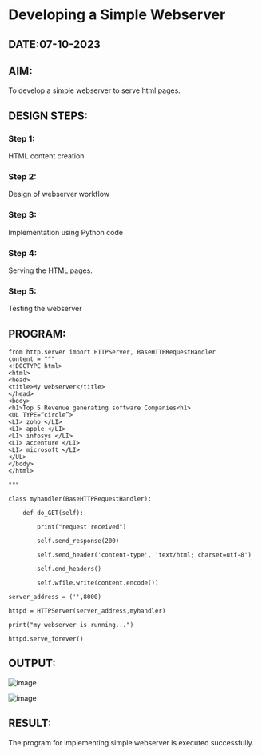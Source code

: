# Developing a Simple Webserver
## DATE:07-10-2023
## AIM:
To develop a simple webserver to serve html pages.

## DESIGN STEPS:
### Step 1: 
HTML content creation
### Step 2:
Design of webserver workflow
### Step 3:
Implementation using Python code
### Step 4:
Serving the HTML pages.
### Step 5:
Testing the webserver

## PROGRAM:
```
from http.server import HTTPServer, BaseHTTPRequestHandler
content = """
<!DOCTYPE html>
<html>
<head>
<title>My webserver</title>
</head>
<body>
<h1>Top 5 Revenue generating software Companies<h1>
<UL TYPE=“circle”>
<LI> zoho </LI>		
<LI> apple </LI>
<LI> infosys </LI>
<LI> accenture </LI>
<LI> microsoft </LI>
</UL>
</body>
</html>

"""

class myhandler(BaseHTTPRequestHandler):

    def do_GET(self):

        print("request received")

        self.send_response(200)

        self.send_header('content-type', 'text/html; charset=utf-8')

        self.end_headers()

        self.wfile.write(content.encode())

server_address = ('',8000)

httpd = HTTPServer(server_address,myhandler)

print("my webserver is running...")

httpd.serve_forever()

```

## OUTPUT:

![image](https://github.com/jaisurya143/simplewebserver/assets/121999338/7c1d9734-fbd7-40e0-ad46-a3823b87b927)

![image](https://github.com/jaisurya143/simplewebserver/assets/121999338/d8aea9cc-7974-46af-8fec-476a666fc90b)



## RESULT:
The program for implementing simple webserver is executed successfully.
